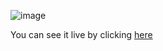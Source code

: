 ![image](https://user-images.githubusercontent.com/85033184/171229395-990a6687-aaa7-482f-b717-8776679ddf2c.png)

You can see it live by clicking [here](https://frichieri-javascript-calculator.vercel.app/)
